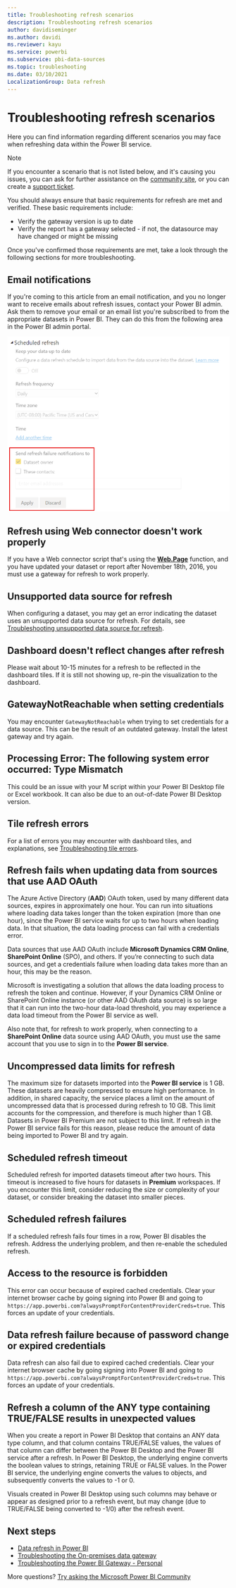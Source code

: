 ```yaml
---
title: Troubleshooting refresh scenarios
description: Troubleshooting refresh scenarios
author: davidiseminger
ms.author: davidi
ms.reviewer: kayu
ms.service: powerbi
ms.subservice: pbi-data-sources
ms.topic: troubleshooting
ms.date: 03/10/2021
LocalizationGroup: Data refresh
---
```


# Troubleshooting refresh scenarios

Here you can find information regarding different scenarios you may face when refreshing data within the Power BI service.

> [!NOTE]
> If you encounter a scenario that is not listed below, and it's causing you issues, you can ask for further assistance on the [community site](https://community.powerbi.com/), or you can create a [support ticket](https://powerbi.microsoft.com/support/).
>

You should always ensure that basic requirements for refresh are met and verified. These basic requirements include:

* Verify the gateway version is up to date
* Verify the report has a gateway selected - if not, the datasource may have changed or might be missing

Once you've confirmed those requirements are met, take a look through the following sections for more troubleshooting. 


## Email notifications

If you're coming to this article from an email notification, and you no longer want to receive emails about refresh issues, contact your Power BI admin. Ask them to remove your email or an email list you're subscribed to from the appropriate datasets in Power BI. They can do this from the following area in the Power BI admin portal.

![Email for refresh notifications](media/refresh-troubleshooting-refresh-scenarios/refresh-email.png)

## Refresh using Web connector doesn't work properly

If you have a Web connector script that's using the [**Web.Page**](/powerquery-m/web-page) function, and you have updated your dataset or report after November 18th, 2016, you must use a gateway for refresh to work properly.

## Unsupported data source for refresh

When configuring a dataset, you may get an error indicating the dataset uses an unsupported data source for refresh. For details, see
[Troubleshooting unsupported data source for refresh](service-admin-troubleshoot-unsupported-data-source-for-refresh.md).

## Dashboard doesn't reflect changes after refresh

Please wait about 10-15 minutes for a refresh to be reflected in the dashboard tiles. If it is still not showing up, re-pin the visualization to the dashboard.

## GatewayNotReachable when setting credentials

You may encounter `GatewayNotReachable` when trying to set credentials for a data source. This can be the result of an outdated gateway. Install the latest gateway and try again.

## Processing Error: The following system error occurred: Type Mismatch

This could be an issue with your M script within your Power BI Desktop file or Excel workbook. It can also be due to an out-of-date Power BI Desktop version.

## Tile refresh errors

For a list of errors you may encounter with dashboard tiles, and explanations, see [Troubleshooting tile errors](refresh-troubleshooting-tile-errors.md).

## Refresh fails when updating data from sources that use AAD OAuth

The Azure Active Directory (**AAD**) OAuth token, used by many different data sources, expires in approximately one hour. You can run into situations where loading data takes longer than the token expiration (more than one hour), since the Power BI service waits for up to two hours when loading data. In that situation, the data loading process can fail with a credentials error.

Data sources that use AAD OAuth include **Microsoft Dynamics CRM Online**, **SharePoint Online** (SPO), and others. If you’re connecting to such data sources, and get a credentials failure when loading data takes more than an hour, this may be the reason.

Microsoft is investigating a solution that allows the data loading process to refresh the token and continue. However, if your Dynamics CRM Online or SharePoint Online instance (or other AAD OAuth data source) is so large that it can run into the two-hour data-load threshold, you may experience a data load timeout from the Power BI service as well.

Also note that, for refresh to work properly, when connecting to a **SharePoint Online** data source using AAD OAuth, you must use the same account that you use to sign in to the **Power BI service**.

## Uncompressed data limits for refresh

The maximum size for datasets imported into the **Power BI service** is 1 GB. These datasets are heavily compressed to ensure high performance. In addition, in shared capacity, the service places a limit on the amount of uncompressed data that is processed during refresh to 10 GB. This limit accounts for the compression, and therefore is much higher than 1 GB. Datasets in Power BI Premium are not subject to this limit. If refresh in the Power BI service fails for this reason, please reduce the amount of data being imported to Power BI and try again.

## Scheduled refresh timeout

Scheduled refresh for imported datasets timeout after two hours. This timeout is increased to five hours for datasets in **Premium** workspaces. If you  encounter this limit, consider reducing the size or complexity of your dataset, or consider breaking the dataset into smaller pieces.

## Scheduled refresh failures

If a scheduled refresh fails four times in a row, Power BI disables the refresh. Address the underlying problem, and then re-enable the scheduled refresh.

## Access to the resource is forbidden  

This error can occur because of expired cached credentials. Clear your internet browser cache by going signing into Power BI and going to `https://app.powerbi.com?alwaysPromptForContentProviderCreds=true`. This forces an update of your credentials.

## Data refresh failure because of password change or expired credentials

Data refresh can also fail due to expired cached credentials. Clear your internet browser cache by going signing into Power BI and going to `https://app.powerbi.com?alwaysPromptForContentProviderCreds=true`. This forces an update of your credentials.

## Refresh a column of the ANY type containing TRUE/FALSE results in unexpected values

When you create a report in Power BI Desktop that contains an ANY data type column, and that column contains TRUE/FALSE values, the values of that column can differ between the Power BI Desktop and the Power BI service after a refresh. In Power BI Desktop, the underlying engine converts the boolean values to strings, retaining TRUE or FALSE values. In the Power BI service, the underlying engine converts the values to objects, and subsequently converts the values to -1 or 0.

Visuals created in Power BI Desktop using such columns may behave or appear as designed prior to a refresh event, but may change (due to TRUE/FALSE being converted to -1/0) after the refresh event.


## Next steps

- [Data refresh in Power BI](refresh-data.md)  
- [Troubleshooting the On-premises data gateway](service-gateway-onprem-tshoot.md)  
- [Troubleshooting the Power BI Gateway - Personal](service-admin-troubleshooting-power-bi-personal-gateway.md)  

More questions? [Try asking the Microsoft Power BI Community](https://community.powerbi.com/)
